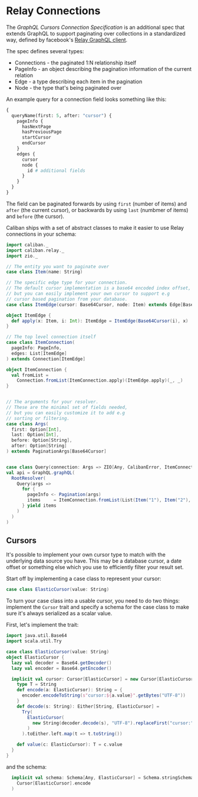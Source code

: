 # Relay Connections

The *GraphQL Cursors Connection Specification* is an additional spec that extends GraphQL to support paginating over collections in a standardized way, defined by facebook's [Relay GraphQL client](https://relay.dev/).


The spec defines several types:

* Connections - the paginated 1:N relationship itself
* PageInfo - an object describing the pagination information of the current relation
* Edge - a type describing each item in the pagination
* Node - the type that's being paginated over

An example query for a connection field looks something like this:

```graphql
{
  queryName(first: 5, after: "cursor") {
    pageInfo {
      hasNextPage
      hasPreviousPage
      startCursor
      endCursor
    }
    edges {
      cursor
      node {
        id # additional fields
      }
    }
  }
}
```

The field can be paginated forwards by using `first` (number of items) and `after` (the current cursor), or backwards by using `last` (numbmer of items) and `before` (the cursor).

Caliban ships with a set of abstract classes to make it easier to use Relay connections in your schema:

```scala mdoc:silent
import caliban._
import caliban.relay._
import zio._

// The entity you want to paginate over
case class Item(name: String)

// The specific edge type for your connection.
// The default cursor implementation is a base64 encoded index offset,
// but you can easily implement your own cursor to support e.g
// cursor based pagination from your database.
case class ItemEdge(cursor: Base64Cursor, node: Item) extends Edge[Base64Cursor, Item]

object ItemEdge {
  def apply(x: Item, i: Int): ItemEdge = ItemEdge(Base64Cursor(i), x)
}

// The top level connection itself
case class ItemConnection(
  pageInfo: PageInfo,
  edges: List[ItemEdge]
) extends Connection[ItemEdge]

object ItemConnection {
  val fromList =
    Connection.fromList(ItemConnection.apply)(ItemEdge.apply)(_, _)
}


// The arguments for your resolver.
// These are the minimal set of fields needed,
// but you can easily customize it to add e.g
// sorting or filtering.
case class Args(
  first: Option[Int],
  last: Option[Int],
  before: Option[String],
  after: Option[String]
) extends PaginationArgs[Base64Cursor]


case class Query(connection: Args => ZIO[Any, CalibanError, ItemConnection])
val api = GraphQL.graphQL(
  RootResolver(
    Query(args =>
      for {
        pageInfo <- Pagination(args)
        items     = ItemConnection.fromList(List(Item("1"), Item("2"), Item("3")), pageInfo)
      } yield items
    )
  )
)
```

## Cursors
It's possible to implement your own cursor type to match with the underlying data source you have. This may be a database cursor, a date offset or something else which you use to efficiently filter your result set.

Start off by implementing a case class to represent your cursor:

```scala
case class ElasticCursor(value: String)
```

To turn your case class into a usable cursor, you need to do two things: implement the `Cursor` trait and specify a schema for the case class to make sure it's always serialized as a scalar value.

First, let's implement the trait:
```scala mdoc:silent
import java.util.Base64
import scala.util.Try

case class ElasticCursor(value: String)
object ElasticCursor {
  lazy val decoder = Base64.getDecoder()
  lazy val encoder = Base64.getEncoder()

  implicit val cursor: Cursor[ElasticCursor] = new Cursor[ElasticCursor] {
    type T = String
    def encode(a: ElasticCursor): String = {
      encoder.encodeToString(s"cursor:${a.value}".getBytes("UTF-8"))
    }
    def decode(s: String): Either[String, ElasticCursor] =
      Try(
        ElasticCursor(
          new String(decoder.decode(s), "UTF-8").replaceFirst("cursor:", "")
        )
      ).toEither.left.map(t => t.toString())

    def value(c: ElasticCursor): T = c.value
  }
}
```

and the schema:

```scala
  implicit val schema: Schema[Any, ElasticCursor] = Schema.stringSchema.contramap(
    Cursor[ElasticCursor].encode
  )
```